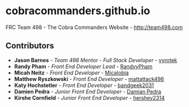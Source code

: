 # cobracommanders.github.io
FRC Team 498 - The Cobra Commanders Website - http://team498.com
## Contributors
* **Jason Barnes** - *Team 498 Mentor* - *Full Stack Developer* - [vyrotek](https://github.com/vyrotek)
* **Randy Pham** - *Front End Developer Lead* - [RandyyPham](https://github.com/randyypham)
* **Micah Neitz** - *Front End Developer* - [Micalobia](https://github.com/micalobia)
* **Matthew Ryszkowski** - *Front End Developer* - [mattattack498](https://github.com/mattattack498)
* **Katy Hochstetler** - *Front End Developer* - [bandgeek2031](https://github.com/bandgeek2031)
* **Damien Pedra** - *Junior Front End Developer* - [Damian Pedra](https://github.com/DamianPX)
* **Kirshe Cornfield** - *Junior Front End Developer* - [hershey2314](https://github.com/hershey2314)
